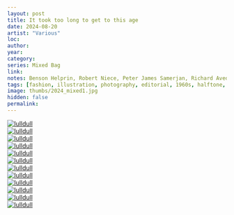 ```yaml
---
layout: post
title: It took too long to get to this age
date: 2024-08-20
artist: "Various"
loc: 
author: 
year: 
category: 
series: Mixed Bag
link: 
notes: Benson Helprin, Robert Niece, Peter James Samerjan, Richard Avedon, Isadore Seltzer, Hiro
tags: [fashion, illustration, photography, editorial, 1960s, halftone, fashion, illustration, mixed, geometry]
image: thumbs/2024_mixed1.jpg
hidden: false
permalink:
---
```





<div class="post_image_rounded">
	<a href="{{ site.baseurl }}/images/posts/2024_mixed1/001.jpg" target="_blank">
	<img src="{{ site.baseurl }}/images/posts/2024_mixed1/001.jpg" alt="lulldull"></a>
</div>

<div class="post_image_rounded">
	<a href="{{ site.baseurl }}/images/posts/2024_mixed1/002.jpg" target="_blank">
	<img src="{{ site.baseurl }}/images/posts/2024_mixed1/002.jpg" alt="lulldull"></a>
</div>

<div class="post_image_rounded">
	<a href="{{ site.baseurl }}/images/posts/2024_mixed1/003.jpg" target="_blank">
	<img src="{{ site.baseurl }}/images/posts/2024_mixed1/003.jpg" alt="lulldull"></a>
</div>

<div class="post_image_rounded">
	<a href="{{ site.baseurl }}/images/posts/2024_mixed1/004.jpg" target="_blank">
	<img src="{{ site.baseurl }}/images/posts/2024_mixed1/004.jpg" alt="lulldull"></a>
</div>

<div class="post_image_rounded">
	<a href="{{ site.baseurl }}/images/posts/2024_mixed1/005.jpg" target="_blank">
	<img src="{{ site.baseurl }}/images/posts/2024_mixed1/005.jpg" alt="lulldull"></a>
</div>

<div class="post_image_rounded">
	<a href="{{ site.baseurl }}/images/posts/2024_mixed1/006.jpg" target="_blank">
	<img src="{{ site.baseurl }}/images/posts/2024_mixed1/006.jpg" alt="lulldull"></a>
</div>

<div class="post_image_rounded">
	<a href="{{ site.baseurl }}/images/posts/2024_mixed1/007.jpg" target="_blank">
	<img src="{{ site.baseurl }}/images/posts/2024_mixed1/007.jpg" alt="lulldull"></a>
</div>

<div class="post_image_rounded">
	<a href="{{ site.baseurl }}/images/posts/2024_mixed1/008.jpg" target="_blank">
	<img src="{{ site.baseurl }}/images/posts/2024_mixed1/008.jpg" alt="lulldull"></a>
</div>

<div class="post_image_rounded">
	<a href="{{ site.baseurl }}/images/posts/2024_mixed1/009.jpg" target="_blank">
	<img src="{{ site.baseurl }}/images/posts/2024_mixed1/009.jpg" alt="lulldull"></a>
</div>

<div class="post_image_rounded">
	<a href="{{ site.baseurl }}/images/posts/2024_mixed1/010.jpg" target="_blank">
	<img src="{{ site.baseurl }}/images/posts/2024_mixed1/010.jpg" alt="lulldull"></a>
</div>

<div class="post_image_rounded">
	<a href="{{ site.baseurl }}/images/posts/2024_mixed1/011.jpg" target="_blank">
	<img src="{{ site.baseurl }}/images/posts/2024_mixed1/011.jpg" alt="lulldull"></a>
</div>

<div class="post_image_rounded">
	<a href="{{ site.baseurl }}/images/posts/2024_mixed1/012.jpg" target="_blank">
	<img src="{{ site.baseurl }}/images/posts/2024_mixed1/012.jpg" alt="lulldull"></a>
</div>
